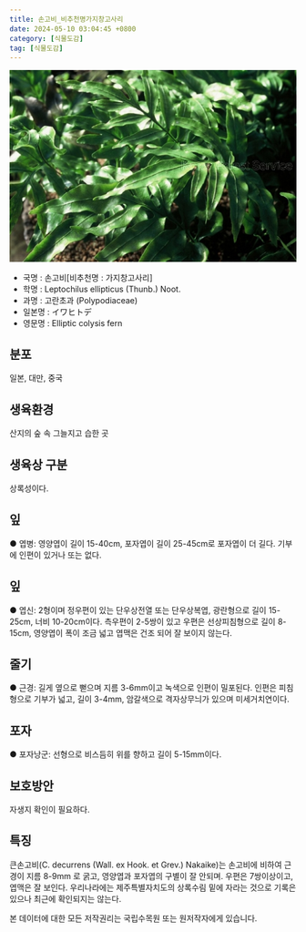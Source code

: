 ```yaml
---
title: 손고비_비추천명가지창고사리
date: 2024-05-10 03:04:45 +0800
category: [식물도감]
tag: [식물도감]
---
```




![손고비[비추천명 : 가지창고사리]](/assets/img/fileUpload/plants/basic/Polypodiaceae/Colysis/4338/1_th2.JPG)
- 국명 : 손고비[비추천명 : 가지창고사리]
- 학명 : Leptochilus ellipticus (Thunb.) Noot.
- 과명 : 고란초과 (Polypodiaceae)
- 일본명 : イワヒトデ
- 영문명 : Elliptic colysis fern


## 분포
일본, 대만, 중국
## 생육환경
산지의 숲 속 그늘지고 습한 곳
## 생육상 구분
상록성이다. 
## 잎
● 엽병: 영양엽이 길이 15-40cm, 포자엽이 길이 25-45cm로 포자엽이 더 길다. 기부에 인편이 있거나 또는 없다. 
## 잎
● 엽신: 2형이며 정우편이 있는 단우상전열 또는 단우상복엽, 광란형으로 길이 15-25cm, 너비 10-20cm이다. 측우편이 2-5쌍이 있고 우편은 선상피침형으로 길이 8-15cm, 영양엽이 폭이 조금 넓고 엽맥은 건조 되어 잘 보이지 않는다. 
## 줄기
● 근경: 길게 옆으로 뻗으며 지름 3-6mm이고 녹색으로 인편이 밀포된다. 인편은 피침형으로 기부가 넓고, 길이 3-4mm, 암갈색으로 격자상무늬가 있으며 미세거치연이다. 
## 포자
● 포자낭군: 선형으로 비스듬히 위를 향하고 길이 5-15mm이다. 
## 보호방안
자생지 확인이 필요하다.
## 특징
큰손고비(C. decurrens (Wall. ex Hook. et Grev.) Nakaike)는 손고비에 비하여 근경이 지름 8-9mm 로 굵고, 영양엽과 포자엽의 구별이 잘 안되며. 우편은 7쌍이상이고, 엽맥은 잘 보인다. 우리나라에는 제주특별자치도의 상록수림 밑에 자라는 것으로 기록은 있으나 최근에 확인되지는 않는다.






본 데이터에 대한 모든 저작권리는 국립수목원 또는 원저작자에게 있습니다.
